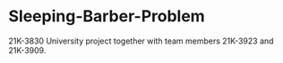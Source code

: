 # Sleeping-Barber-Problem
21K-3830 University project together with team members 21K-3923 and 21K-3909.
